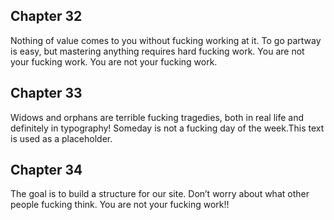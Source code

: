## Chapter 32

Nothing of value comes to you without fucking working at it. To go partway is easy, but mastering anything requires hard fucking work. You are not your fucking work. You are not your fucking work.

## Chapter 33

Widows and orphans are terrible fucking tragedies, both in real life and definitely in typography! Someday is not a fucking day of the week.This text is used as a placeholder.

## Chapter 34

The goal is to build a structure for our site. Don’t worry about what other people fucking think. You are not your fucking work!!